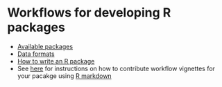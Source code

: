 Workflows for developing R packages
=========================

* [Available packages](PACKAGES.md)
* [Data formats](DATAFORMATS.md)
* [How to write an R package](https://github.com/jtleek/rpackages)
* See [here](CONTRIBUTING.md) for instructions on how to contribute workflow vignettes for your pacakge using [R markdown](R_MARKDOWN.md)
